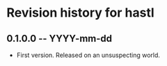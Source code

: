 # Revision history for hastl

## 0.1.0.0 -- YYYY-mm-dd

* First version. Released on an unsuspecting world.
